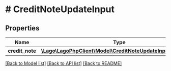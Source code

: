 # # CreditNoteUpdateInput

## Properties

Name | Type | Description | Notes
------------ | ------------- | ------------- | -------------
**credit_note** | [**\Lago\LagoPhpClient\Model\CreditNoteUpdateInputCreditNote**](CreditNoteUpdateInputCreditNote.md) |  |

[[Back to Model list]](../../README.md#models) [[Back to API list]](../../README.md#endpoints) [[Back to README]](../../README.md)
